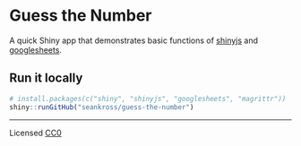 # Guess the Number

A quick Shiny app that demonstrates basic functions of 
[shinyjs](https://github.com/daattali/shinyjs) and
[googlesheets](https://github.com/jennybc/googlesheets).

## Run it locally

```r
# install.packages(c("shiny", "shinyjs", "googlesheets", "magrittr"))
shiny::runGitHub("seankross/guess-the-number")
```

---

Licensed [CC0](https://creativecommons.org/publicdomain/zero/1.0/)